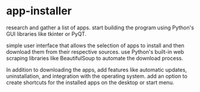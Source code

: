 # app-installer

research and gather a list of apps. start building the program using Python's GUI libraries like tkinter or PyQT.

simple user interface that allows the selection of apps to install and then download them from their respective sources. use Python's built-in web scraping libraries like BeautifulSoup to automate the download process.

In addition to downloading the apps, add features like automatic updates, uninstallation, and integration with the operating system. add an option to create shortcuts for the installed apps on the desktop or start menu.
